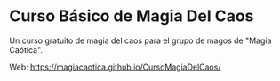 # Curso Básico de Magia Del Caos
Un curso gratuito de magia del caos para el grupo de magos de "Magia Caótica".

Web: https://magiacaotica.github.io/CursoMagiaDelCaos/
